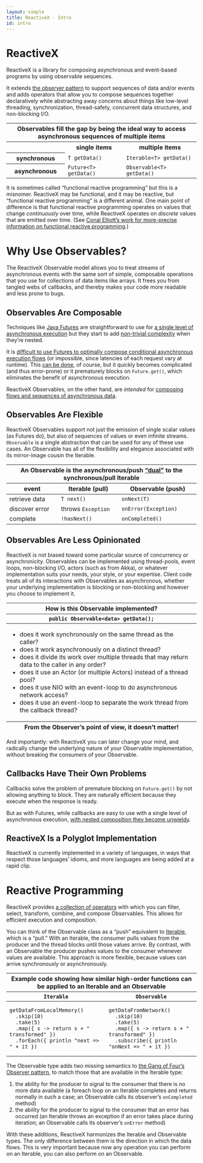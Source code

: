 ```yaml
---
layout: simple
title: ReactiveX - Intro
id: intro
---
```


<h1>ReactiveX</h1>
<p>
 ReactiveX is a library for composing asynchronous and event-based programs by using observable sequences.
<p><p>
 It extends <a href="http://en.wikipedia.org/wiki/Observer_pattern">the observer pattern</a> to support
 sequences of data and/or events and adds operators that allow you to compose sequences together declaratively
 while abstracting away concerns about things like low-level threading, synchronization, thread-safety,
 concurrent data structures, and non-blocking I/O.
</p>
<center><table class="table table-striped">
 <thead>
  <tr><th colspan="3">Observables fill the gap by being the ideal way to access asynchronous sequences of multiple items</th></tr>
 </thead><tbody>
  <tr><th></th><th>single items</th><th>multiple items</th></tr>
  <tr><th>synchronous</th><td><code>T getData()</code></td><td><code>Iterable&lt;T&gt; getData()</code></td></tr>
  <tr><th>asynchronous</th><td><code>Future&lt;T&gt; getData()</code></td><td><code>Observable&lt;T&gt; getData()</code></td></tr>
 </tbody>
</table></center>
<p>
 It is sometimes called &ldquo;functional reactive programming&rdquo; but this is a misnomer. ReactiveX may be
 functional, and it may be reactive, but &ldquo;functional reactive programming&rdquo; is a different animal.
 One main point of difference is that functional reactive programming operates on values that change
 <em>continuously</em> over time, while ReactiveX operates on <em>discrete</em> values that are emitted over
 time. (See <a href="https://github.com/conal/essence-and-origins-of-frp">Conal Elliott&#8217;s work for
 more-precise information on functional reactive programming</a>.)
</p>

<h1>Why Use Observables?</h1>
<p>
 The ReactiveX Observable model allows you to treat streams of asynchronous events with the same sort of
 simple, composable operations that you use for collections of data items like arrays. It frees you from
 tangled webs of callbacks, and thereby makes your code more readable and less prone to bugs.
</p>
<h2>Observables Are Composable</h2>
<p>
 Techniques like <a href="http://docs.oracle.com/javase/7/docs/api/java/util/concurrent/Future.html">Java
 Futures</a> are straightforward to use for <a href="https://gist.github.com/4670979">a single level of
 asynchronous execution</a> but they start to add <a href="https://gist.github.com/4671081">non-trivial
 complexity</a> when they’re nested.
</p><p>
 It is <a href="https://gist.github.com/4671081#file-futuresb-java-L163">difficult to use Futures to optimally
 compose conditional asynchronous execution flows</a> (or impossible, since latencies of each request vary at
 runtime). This <a href="http://www.amazon.com/gp/product/0321349601?ie=UTF8&amp;tag=none0b69&amp;linkCode=as2&amp;camp=1789&amp;creative=9325&amp;creativeASIN=0321349601">can be done</a>,
 of course, but it quickly becomes complicated (and thus error-prone) or it prematurely blocks on
 <code>Future.get()</code>, which eliminates the benefit of asynchronous execution.
</p><p>
 ReactiveX Observables, on the other hand, are <em>intended</em> for
 <a href="https://github.com/Netflix/RxJava/wiki/How-To-Use#composition">composing flows and sequences of
 asynchronous data</a>.
</p>
<h2>Observables Are Flexible</h2>
<p>
 ReactiveX Observables support not just the emission of single scalar values (as Futures do), but also of
 sequences of values or even infinite streams. <code>Observable</code> is a single abstraction that can be used
 for any of these use cases. An Observable has all of the flexibility and elegance associated with its
 mirror-image cousin the Iterable.
</p>
<table class="table table-striped">
 <thead>
  <tr><th colspan="3">An Observable is the asynchronous/push <a href="http://en.wikipedia.org/wiki/Dual_(category_theory)">&ldquo;dual&rdquo;</a> to the synchronous/pull Iterable</th></tr>
  <tr><th>event</th><th>Iterable (pull)</th><th>Observable (push)</th></tr>
 </thead>
 <tbody>
  <tr><td>retrieve data</td><td><code>T next()</code></td><td><code>onNext(T)</code></td></tr>
  <tr><td>discover error</td><td>throws <code>Exception</code></td><td><code>onError(Exception)</code></td></tr>
  <tr><td>complete</td><td><code>!hasNext()</code></td><td><code>onCompleted()</code></td></tr>
 <tbody>
</table>
<h2>Observables Are Less Opinionated</h2>
<p>
 ReactiveX is not biased toward some particular source of concurrency or asynchronicity. Observables can be
 implemented using thread-pools, event loops, non-blocking I/O, actors (such as from Akka), or whatever
 implementation suits your needs, your style, or your expertise. Client code treats all of its interactions with
 Observables as asynchronous, whether your underlying implementation is blocking or non-blocking and however you
 choose to implement it.
</p>
<center><table class="table table-striped">
 <thead>
  <tr><th>How is this Observable implemented?</th></tr>
  <tr><th><code>public Observable&lt;data&gt; getData();</code></th></tr>
 </thead>
 <tfoot>
  <tr><th>From the Observer&#8217;s point of view, it doesn&#8217;t matter!</th></tr>
 </tfoot>
 <tbody>
  <tr><td><ul>
    <li>does it work synchronously on the same thread as the caller?</li>
    <li>does it work asynchronously on a distinct thread?</li>
    <li>does it divide its work over multiple threads that may return data to the caller in any order?</li>
    <li>does it use an Actor (or multiple Actors) instead of a thread pool?</li>
    <li>does it use NIO with an event-loop to do asynchronous network access?</li>
    <li>does it use an event-loop to separate the work thread from the callback thread?</li>
  </ul></td></tr>
 </tbody>
</table></center>
<p>
 And importantly: with ReactiveX you can later change your mind, and radically change the underlying nature of
 your Observable implementation, without breaking the consumers of your Observable.
</p>
<h2>Callbacks Have Their Own Problems</h2>
<p>
 Callbacks solve the problem of premature blocking on <code>Future.get()</code> by not allowing anything to
 block. They are naturally efficient because they execute when the response is ready.
</p><p>
 But as with Futures, while callbacks are easy to use with a single level of asynchronous execution,
 <a href="https://gist.github.com/4677544">with nested composition they become unwieldy</a>.
</p>
<h2>ReactiveX Is a Polyglot Implementation</h2>
<p>
 ReactiveX is currently implemented in a variety of languages, in ways that respect those languages&#8217;
 idioms, and more languages are being added at a rapid clip.
</p>

<h1>Reactive Programming</h1>
<p>
 ReactiveX provides <a href="documentation/operators.html">a collection of operators</a> with which you can
 filter, select, transform, combine, and compose Observables. This allows for efficient execution and
 composition.
</p><p>
 You can think of the Observable class as a “push” equivalent to
 <a href="http://docs.oracle.com/javase/7/docs/api/java/lang/Iterable.html">Iterable</a>, which is a “pull.”
 With an Iterable, the consumer pulls values from the producer and the thread blocks until those values arrive.
 By contrast, with an Observable the producer pushes values to the consumer whenever values are available. This
 approach is more flexible, because values can arrive synchronously or asynchronously.
</p>
<center><table class="table table-striped">
 <thead>
  <tr><th colspan="2">Example code showing how similar high-order functions can be applied to an Iterable and an Observable</th></tr>
  <tr><th><code>Iterable</code></th><th><code>Observable</code></th></tr>
 </thead>
 <tbody>
  <tr><td><pre><code>getDataFromLocalMemory()
  .skip(10)
  .take(5)
  .map({ s -> return s + " transformed" })
  .forEach({ println "next => " + it })</code></pre></td>
  <td><pre><code>getDataFromNetwork()
  .skip(10)
  .take(5)
  .map({ s -> return s + " transformed" })
  .subscribe({ println "onNext => " + it })</code></pre></td></tr>
 </tbody>
</table></center>
<p>
 The Observable type adds two missing semantics to <a href="http://en.wikipedia.org/wiki/Observer_pattern">the
 Gang of Four’s Observer pattern</a>, to match those that are available in the Iterable type:
</p><ol>
 <li>the ability for the producer to signal to the consumer that there is no more data available (a foreach loop
     on an Iterable completes and returns normally in such a case; an Observable calls its observer&#8217;s
     <code>onCompleted</code> method)</li>
 <li>the ability for the producer to signal to the consumer that an error has occurred (an Iterable throws an
     exception if an error takes place during iteration; an Observable calls its observer&#8217;s
     <code>onError</code> method)</li>
</ol><p>
 With these additions, ReactiveX harmonizes the Iterable and Observable types. The only difference between them
 is the direction in which the data flows. This is very important because now any operation you can perform on
 an Iterable, you can also perform on an Observable.
</p>
